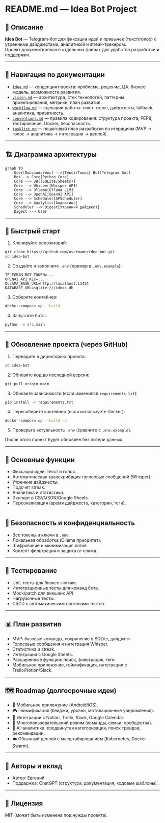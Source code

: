 # README.md — Idea Bot Project

## 📌 Описание
**Idea Bot** — Telegram-бот для фиксации идей и привычек (текст/голос) с утренними дайджестами, аналитикой и streak-трекером.  
Проект документирован в отдельных файлах для удобства разработки и поддержки.

---

## 📂 Навигация по документации
- [`idea.md`](./idea.md) — концепция проекта: проблема, решение, ЦА, бизнес-модель, возможности развития.  
- [`vision.md`](./vision.md) — архитектура, стек технологий, паттерны проектирования, метрики, план развития.  
- [`workflow.md`](./workflow.md) — сценарии работы: текст, голос, дайджесты, fallback, аналитика, приватность.  
- [`conventions.md`](./conventions.md) — правила кодирования: структура проекта, PEP8, тестирование, Docker, безопасность.  
- [`tasklist.md`](./tasklist.md) — пошаговый план разработки по итерациям (MVP → голос → аналитика → интеграции → деплой).

---

## 🏗 Диаграмма архитектуры
```mermaid
graph TD
    User[Пользователь] -->|Текст/Голос| Bot[Telegram Bot]
    Bot --> Core[Python Core]
    Core --> DB[(SQLite/Sheets)]
    Core --> Whisper[Whisper API]
    Core --> Ollama[Ollama LLM]
    Core --> OpenAI[OpenAI API]
    Core --> Scheduler[APScheduler]
    Core --> Analytics[Аналитика]
    Scheduler --> Digest[Утренний дайджест]
    Digest --> User
```

---

## 🚀 Быстрый старт
1. Клонируйте репозиторий:
```bash
git clone https://github.com/username/idea-bot.git
cd idea-bot
```

2. Создайте и заполните `.env` (пример в `.env.example`):
```env
TELEGRAM_BOT_TOKEN=...
OPENAI_API_KEY=...
OLLAMA_BASE_URL=http://localhost:11434
DATABASE_URL=sqlite:///ideas.db
```

3. Соберите контейнер:
```bash
docker-compose up --build
```

4. Запустите бота:
```bash
python -m src.main
```

---

## 🔄 Обновление проекта (через GitHub)
1. Перейдите в директорию проекта:
```bash
cd idea-bot
```

2. Обновите код до последней версии:
```bash
git pull origin main
```

3. Обновите зависимости (если изменился `requirements.txt`):
```bash
pip install -r requirements.txt
```

4. Пересоберите контейнер (если используете Docker):
```bash
docker-compose up --build -d
```

5. Проверьте актуальность `.env` (сравните с `.env.example`).

После этого проект будет обновлён без потери данных.

---

## 🧩 Основные функции
- Фиксация идей: текст и голос.  
- Автоматическая транскрибация голосовых сообщений (Whisper).  
- Утренние дайджесты.  
- Подсчёт streak.  
- Аналитика и статистика.  
- Экспорт в CSV/JSON/Google Sheets.  
- Персонализация (время дайджеста, категории, теги).

---

## 🔐 Безопасность и конфиденциальность
- Все токены и ключи в `.env`.  
- Локальная обработка (Ollama приоритет).  
- Шифрование и минимизация логов.  
- Контент-фильтрация и защита от спама.

---

## 🧪 Тестирование
- Unit-тесты для бизнес-логики.  
- Интеграционные тесты для команд бота.  
- Mock/patch для внешних API.  
- Нагрузочные тесты.  
- CI/CD с автоматическим прогонами тестов.

---

## 📊 План развития
- MVP: базовые команды, сохранение в SQLite, дайджест.  
- Голосовые сообщения и интеграция Whisper.  
- Статистика и streak.  
- Интеграция с Google Sheets.  
- Расширенные функции: поиск, фильтрация, теги.  
- Мобильное приложение, геймификация, интеграции с Trello/Notion/Slack.

---

## 🗺 Roadmap (долгосрочные идеи)
- 📱 Мобильное приложение (Android/iOS).  
- 🎮 Геймификация (бейджи, уровни, мотивационные уведомления).  
- 🔗 Интеграции с Notion, Trello, Slack, Google Calendar.  
- 🤝 Многопользовательский режим (команды, семьи, сообщества).  
- 🧠 AI-аналитика: продвинутая категоризация, поиск трендов, рекомендации.  
- ☁️ Облачный деплой с масштабированием (Kubernetes, Docker Swarm).

---

## 👥 Авторы и вклад
- Автор: Евгений.  
- Поддержка: ChatGPT (структура, документация, кодовые шаблоны).

---

## 📄 Лицензия
MIT (может быть изменена под нужды проекта).
